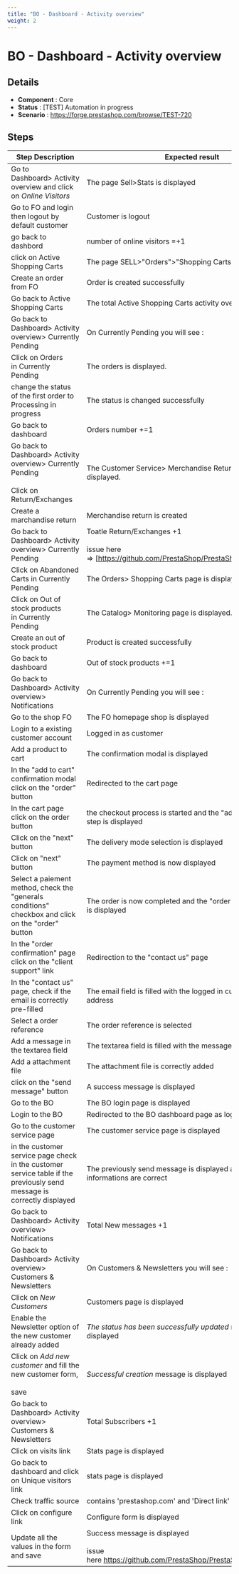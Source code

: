 ```yaml
---
title: "BO - Dashboard - Activity overview"
weight: 2
---
```


# BO - Dashboard - Activity overview
## Details
* **Component** : Core
* **Status** : [TEST] Automation in progress
* **Scenario** : https://forge.prestashop.com/browse/TEST-720

## Steps
| Step Description | Expected result |
| ----- | ----- |
| Go to Dashboard> Activity overview and click on _Online Visitors_ | The page Sell>Stats is displayed |
| Go to FO and login then logout by default customer | Customer is logout |
| go back to dashbord | number of online visitors =+1 |
| click on Active Shopping Carts | The page SELL>"Orders">"Shopping Carts" is displayed. |
| Create an order from FO | Order is created successfully |
| Go back to Active Shopping Carts | The total Active Shopping Carts activity overview +1 |
| Go back to Dashboard> Activity overview> Currently Pending | On Currently Pending you will see :<br>|Orders|Return/Exchanges|Abandoned Carts|Out of Stock Products| |
| Click on Orders in Currently Pending | The orders is displayed. |
| change the status of the first order to Processing in progress | The status is changed successfully |
| Go back to dashboard | Orders number +=1 |
| Go back to Dashboard> Activity overview> Currently Pending<br><br>Click on Return/Exchanges | The Customer Service> Merchandise Returns page is displayed. |
| Create a marchandise return | Merchandise return is created |
| Go back to Dashboard> Activity overview> Currently Pending | Toatle Return/Exchanges +1<br><br>issue here => [https://github.com/PrestaShop/PrestaShop/issues/34321] |
| Click on Abandoned Carts in Currently Pending | The Orders> Shopping Carts page is displayed. |
| Click on Out of stock products in Currently Pending | The Catalog> Monitoring page is displayed. |
| Create an out of stock product | Product is created successfully |
| Go back to dashboard | Out of stock products +=1 |
| Go back to Dashboard> Activity overview> Notifications | On Currently Pending you will see :<br>|New Messages|Product Reviews| |
| Go to the shop FO | The FO homepage shop is displayed |
| Login to a existing customer account | Logged in as customer |
| Add a product to cart | The confirmation modal is displayed |
| In the "add to cart" confirmation modal click on the "order" button | Redirected to the cart page |
| In the cart page click on the order button | the checkout process is started and the "address selection" step is displayed |
| Click on the "next" button | The delivery mode selection is displayed |
| Click on "next" button | The payment method is now displayed |
| Select a paiement method, check the "generals conditions" checkbox and click on the "order" button | The order is now completed and the "order confirmation" page is displayed |
| In the "order confirmation" page click on the "client support" link | Redirection to the "contact us" page |
| In the "contact us" page, check if the email is correctly pre-filled | The email field is filled with the logged in customer email address |
| Select a order reference | The order reference is selected |
| Add a message in the textarea field | The textarea field is filled with the message |
| Add a attachment file | The attachment file is correctly added |
| click on the "send message" button | A success message is displayed |
| Go to the BO | The BO login page is displayed |
| Login to the BO | Redirected to the BO dashboard page as logged in user |
| Go to the customer service page | The customer service page is displayed |
| in the customer service page check in the customer service table if the previously send message is correctly displayed | The previously send message is displayed and all the informations are correct |
| Go back to Dashboard> Activity overview> Notifications | Total New messages +1 |
| Go back to Dashboard> Activity overview> Customers & Newsletters | On Customers & Newsletters you will see :<br>|New Customers|New Subscriptions|Total Subscribers| |
| Click on _New Customers_ | Customers page is displayed |
| Enable the Newsletter option of the new customer already added | _The status has been successfully updated_ message is displayed |
| Click on _Add new customer_ and fill the new customer form,<br><br>save | _Successful creation_ message is displayed |
| Go back to Dashboard> Activity overview> Customers & Newsletters | Total Subscribers +1 |
| Click on visits link | Stats page is displayed |
| Go back to dashboard and click on Unique visitors link | stats page is displayed |
| Check traffic source | contains 'prestashop.com' and 'Direct link' |
| Click on configure link | Configure form is displayed |
| Update all the values in the form and save | Success message is displayed<br><br>issue here https://github.com/PrestaShop/PrestaShop/issues/34326 |
